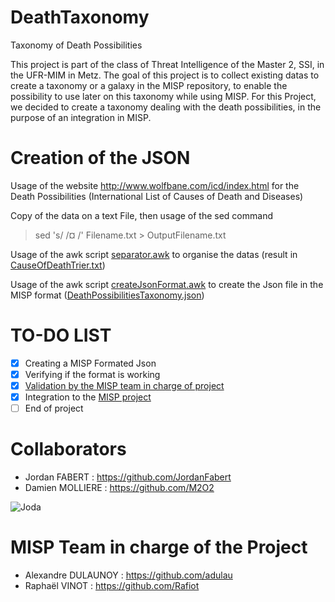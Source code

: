# DeathTaxonomy
Taxonomy of Death Possibilities

This project is part of the class of Threat Intelligence of the Master 2, SSI, in the UFR-MIM in Metz. The goal of this project is to collect existing datas to create a taxonomy or a galaxy in the MISP repository, to enable the possibility to use later on this taxonomy while using MISP. For this Project, we decided to create a taxonomy dealing with the death possibilities, in the purpose of an integration in MISP.

# Creation of the JSON

Usage of the website http://www.wolfbane.com/icd/index.html for the Death Possibilities (International List of Causes of Death and Diseases)

Copy of the data on a text File, then usage of the sed command 
> sed 's/ /¤ /' Filename.txt > OutputFilename.txt

Usage of the awk script [separator.awk](AWK_Files/separator.awk) to organise the datas (result in [CauseOfDeathTrier.txt](Text_Files/CauseOfDeathTrier.txt)) 

Usage of the awk script [createJsonFormat.awk](AWK_Files/createJsonFormat.awk) to create the Json file in the MISP format ([DeathPossibilitiesTaxonomy.json](DeathPossibilitiesTaxonomy.json))

# TO-DO LIST

- [x] Creating a MISP Formated Json
- [X] Verifying if the format is working
- [X] [Validation by the MISP team in charge of project](https://github.com/JordanFabert/DeathTaxonomy#misp-team-in-charge-of-the-project)
- [X] Integration to the [MISP project](https://github.com/MISP)
- [ ] End of project

# Collaborators 

- Jordan FABERT : https://github.com/JordanFabert
- Damien MOLLIERE : https://github.com/M2O2

![Joda](https://user-images.githubusercontent.com/45102082/154300725-88c043a7-e0a6-4e06-8117-b4eec9e25713.png)


# MISP Team in charge of the Project 

- Alexandre DULAUNOY : https://github.com/adulau
- Raphaël VINOT : https://github.com/Rafiot
